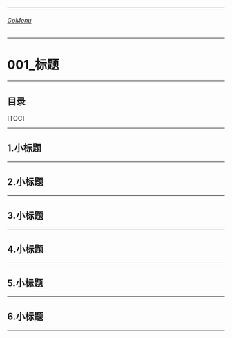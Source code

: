 

___________________________________________________________________________________________
###### [GoMenu](../3DMaxBasicsMenu.md)
___________________________________________________________________________________________
# 001_标题


___________________________________________________________________________________________


## 目录

[TOC]


------

## 1.小标题

> 

------

## 2.小标题

> 

------

## 3.小标题

> 

------

## 4.小标题

> 

------

## 5.小标题

> 

------

## 6.小标题

> 

------

